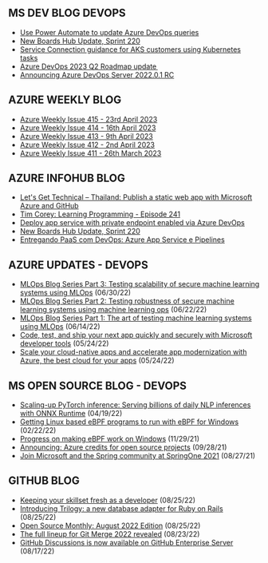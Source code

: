 ## MS DEV BLOG DEVOPS 

<!-- DEVBLOGDEVOPS:START -->
- [Use Power Automate to update Azure DevOps queries](https://devblogs.microsoft.com/devops/use-power-automate-to-update-azure-devops-queries/)
- [New Boards Hub Update, Sprint 220](https://devblogs.microsoft.com/devops/new-boards-hub-update-sprint-220/)
- [Service Connection guidance for AKS customers using Kubernetes tasks](https://devblogs.microsoft.com/devops/service-connection-guidance-for-aks-customers-using-kubernetes-tasks/)
- [Azure DevOps 2023 Q2 Roadmap update ](https://devblogs.microsoft.com/devops/azure-devops-2023-q2-roadmap-update/)
- [Announcing Azure DevOps Server 2022.0.1 RC](https://devblogs.microsoft.com/devops/announcing-azure-devops-server-2022-0-1-rc/)
<!-- DEVBLOGDEVOPS:END -->


## AZURE WEEKLY BLOG

<!-- AZUREWEEKLY:START -->
- [Azure Weekly Issue 415 - 23rd April 2023](https://azureweekly.info/issue-415.html)
- [Azure Weekly Issue 414 - 16th April 2023](https://azureweekly.info/issue-414.html)
- [Azure Weekly Issue 413 - 9th April 2023](https://azureweekly.info/issue-413.html)
- [Azure Weekly Issue 412 - 2nd April 2023](https://azureweekly.info/issue-412.html)
- [Azure Weekly Issue 411 - 26th March 2023](https://azureweekly.info/issue-411.html)
<!-- AZUREWEEKLY:END -->

## AZURE INFOHUB BLOG 

<!-- AZUREINFOHUB:START -->
- [Let&#39;s Get Technical – Thailand: Publish a static web app with Microsoft Azure and GitHub](https://www.youtube.com/watch?v=ES4aHZjiaKg)
- [Tim Corey: Learning Programming - Episode 241](http://feed.azuredevops.show/tim-corey-learning-programming-episode-241)
- [Deploy app service with private endpoint enabled via Azure DevOps](https://techcommunity.microsoft.com/t5/apps-on-azure-blog/deploy-app-service-with-private-endpoint-enabled-via-azure/ba-p/3789370)
- [New Boards Hub Update, Sprint 220](https://devblogs.microsoft.com/devops/new-boards-hub-update-sprint-220/)
- [Entregando PaaS com DevOps: Azure App Service e Pipelines](https://www.youtube.com/watch?v=_2bA2jkYTuk)
<!-- AZUREINFOHUB:END -->


## AZURE UPDATES - DEVOPS 

<!-- AZUREUPDATES:START -->

 - [MLOps Blog Series Part 3: Testing scalability of secure machine learning systems using MLOps](https://azure.microsoft.com/blog/mlops-blog-series-part-3-testing-scalability-of-secure-machine-learning-systems-using-mlops/) (06/30/22)
 - [MLOps Blog Series Part 2: Testing robustness of secure machine learning systems using machine learning ops](https://azure.microsoft.com/blog/mlops-blog-series-part-2-testing-robustness-of-secure-machine-learning-systems-using-machine-learning-ops/) (06/22/22)
 - [MLOps Blog Series Part 1: The art of testing machine learning systems using MLOps](https://azure.microsoft.com/blog/mlops-blog-series-part-1-the-art-of-testing-machine-learning-systems-using-mlops/) (06/14/22)
 - [Code, test, and ship your next app quickly and securely with Microsoft developer tools](https://azure.microsoft.com/blog/code-test-and-ship-your-next-app-quickly-and-securely-with-microsoft-developer-tools/) (05/24/22)
 - [Scale your cloud-native apps and accelerate app modernization with Azure, the best cloud for your apps](https://azure.microsoft.com/blog/scale-your-cloudnative-apps-and-accelerate-app-modernization-with-azure-the-best-cloud-for-your-apps/) (05/24/22)
<!-- AZUREUPDATES:END -->


## MS OPEN SOURCE BLOG - DEVOPS 

<!-- MSOPENSOURCEBLOG:START -->

 - [Scaling-up PyTorch inference: Serving billions of daily NLP inferences with ONNX Runtime](https://cloudblogs.microsoft.com/opensource/2022/04/19/scaling-up-pytorch-inference-serving-billions-of-daily-nlp-inferences-with-onnx-runtime/) (04/19/22)
 - [Getting Linux based eBPF programs to run with eBPF for Windows](https://cloudblogs.microsoft.com/opensource/2022/02/22/getting-linux-based-ebpf-programs-to-run-with-ebpf-for-windows/) (02/22/22)
 - [Progress on making eBPF work on Windows](https://cloudblogs.microsoft.com/opensource/2021/11/29/progress-on-making-ebpf-work-on-windows/) (11/29/21)
 - [Announcing: Azure credits for open source projects](https://cloudblogs.microsoft.com/opensource/2021/09/28/announcing-azure-credits-for-open-source-projects/) (09/28/21)
 - [Join Microsoft and the Spring community at SpringOne 2021](https://cloudblogs.microsoft.com/opensource/2021/08/27/join-microsoft-and-the-spring-community-at-springone-2021/) (08/27/21)
<!-- MSOPENSOURCEBLOG:END -->


## GITHUB BLOG


<!-- GITHUB:START -->

 - [Keeping your skillset fresh as a developer](https://github.blog/2022-08-25-keeping-your-skillset-fresh-as-a-developer/) (08/25/22)
 - [Introducing Trilogy: a new database adapter for Ruby on Rails](https://github.blog/2022-08-25-introducing-trilogy-a-new-database-adapter-for-ruby-on-rails/) (08/25/22)
 - [Open Source Monthly: August 2022 Edition](https://github.blog/2022-08-25-open-source-monthly-august-2022-edition/) (08/25/22)
 - [The full lineup for Git Merge 2022 revealed](https://github.blog/2022-08-23-the-full-lineup-for-git-merge-2022-revealed/) (08/23/22)
 - [GitHub Discussions is now available on GitHub Enterprise Server](https://github.blog/2022-08-17-github-discussions-is-now-available-on-github-enterprise-server/) (08/17/22)
<!-- GITHUB:END -->
